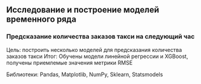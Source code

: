 ## Исследование и построение моделей временного ряда

### Предсказание количества заказов такси на следующий час  
Цель: построить несколько моделей для предсказания количества заказов такси
Итог: Обучены модели линейной регрессии и XGBoost, получены приемлемые значения метрики RMSE

Библиотеки: Pandas, Matplotlib, NumPy, Sklearn, Statsmodels

